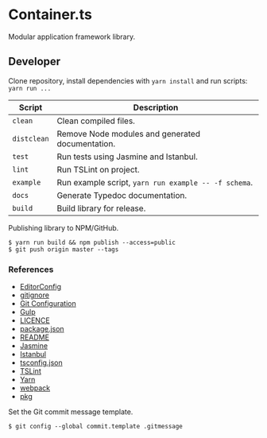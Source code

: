 # Container.ts

Modular application framework library.

## Developer

Clone repository, install dependencies with `yarn install` and run scripts: `yarn run ...`

| Script      | Description                                           |
| ----------- | ----------------------------------------------------- |
| `clean`     | Clean compiled files.                                 |
| `distclean` | Remove Node modules and generated documentation.      |
| `test`      | Run tests using Jasmine and Istanbul.                 |
| `lint`      | Run TSLint on project.                                |
| `example`   | Run example script, `yarn run example -- -f schema`.  |
| `docs`      | Generate Typedoc documentation.                       |
| `build`     | Build library for release.                            |

Publishing library to NPM/GitHub.

```Shell
$ yarn run build && npm publish --access=public
$ git push origin master --tags
```

### References

-   [EditorConfig](http://editorconfig.org)
-   [gitignore](https://git-scm.com/docs/gitignore)
-   [Git Configuration](https://git-scm.com/book/en/v2/Customizing-Git-Git-Configuration)
-   [Gulp](http://gulpjs.com/)
-   [LICENCE](https://help.github.com/articles/licensing-a-repository/)
-   [package.json](https://docs.npmjs.com/files/package.json)
-   [README](https://help.github.com/articles/about-readmes/)
-   [Jasmine](https://jasmine.github.io/)
-   [Istanbul](http://gotwarlost.github.io/istanbul/)
-   [tsconfig.json](https://www.typescriptlang.org/docs/handbook/tsconfig-json.html)
-   [TSLint](https://palantir.github.io/tslint/)
-   [Yarn](https://yarnpkg.com/en/docs/cli/)
-   [webpack](https://webpack.js.org/configuration/)
-   [pkg](https://github.com/zeit/pkg)

Set the Git commit message template.

```Shell
$ git config --global commit.template .gitmessage
```
